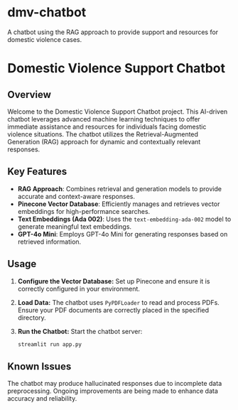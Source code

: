 # dmv-chatbot
A chatbot using the RAG approach to provide support and resources for domestic violence cases.

# Domestic Violence Support Chatbot

## Overview

Welcome to the Domestic Violence Support Chatbot project. This AI-driven chatbot leverages advanced machine learning techniques to offer immediate assistance and resources for individuals facing domestic violence situations. The chatbot utilizes the Retrieval-Augmented Generation (RAG) approach for dynamic and contextually relevant responses.

## Key Features

- **RAG Approach**: Combines retrieval and generation models to provide accurate and context-aware responses.
- **Pinecone Vector Database**: Efficiently manages and retrieves vector embeddings for high-performance searches.
- **Text Embeddings (Ada 002)**: Uses the `text-embedding-ada-002` model to generate meaningful text embeddings.
- **GPT-4o Mini**: Employs GPT-4o Mini for generating responses based on retrieved information.

## Usage
1. **Configure the Vector Database:**
   Set up Pinecone and ensure it is correctly configured in your environment.

2. **Load Data:**
   The chatbot uses `PyPDFLoader` to read and process PDFs. Ensure your PDF documents are correctly placed in the specified directory.

3. **Run the Chatbot:**
   Start the chatbot server:
   ```bash
   streamlit run app.py

## Known Issues
The chatbot may produce hallucinated responses due to incomplete data preprocessing. Ongoing improvements are being made to enhance data accuracy and reliability.

